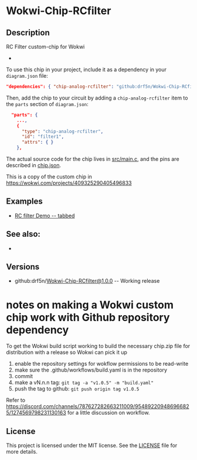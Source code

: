 # Wokwi-Chip-RCfilter
## Description

RC Filter  custom-chip for Wokwi

-  

To use this chip in your project, include it as a dependency in your `diagram.json` file:

```json
"dependencies": { "chip-analog-rcfilter": "github:drf5n/Wokwi-Chip-RCfilter@1.0.0" }
```

Then, add the chip to your circuit by adding a `chip-analog-rcfilter` item to the `parts` section of `diagram.json`:

```json
  "parts": {
    ...,
    {
      "type": "chip-analog-rcfilter",
      "id": "filter1",
      "attrs": { }
    },
```

The actual source code for the chip lives in [src/main.c](https://github.com/drf5n/Wokwi-Chip-RCfilter/blob/main/src/main.c),
and the pins are described in [chip.json](https://github.com/drf5n/Wokwi-Chip-RCfilter/blob/main/chip.json).

This is a copy of the custom chip in
https://wokwi.com/projects/409325290405496833 


## Examples

* [RC filter Demo -- tabbed](https://wokwi.com/projects/409325290405496833)

## See also:

* 


## Versions
* github:drf5n/Wokwi-Chip-RCfilter@1.0.0 -- Working release

# notes on making a Wokwi custom chip work with Github repository dependency
To get the Wokwi build script working to build the necessary chip.zip file for distribution with a release so Wokwi can pick it up

1) enable the repository settings for wokflow permissions to be read-write
2) make sure the .github/workflows/build.yaml is in the repository
3) commit
4) make a vN.n.n tag: `git tag -a "v1.0.5" -m "build.yaml"`
5) push the tag  to github: `git push origin tag v1.0.5`

Refer to
https://discord.com/channels/787627282663211009/954892209486966825/1274569798231130163
for a little discussion on workflow.


## License

This project is licensed under the MIT license. See the [LICENSE](https://github.com/drf5na/Wokwi-Chip-RDfilter/blob/main/LICENSE) file for more details.
